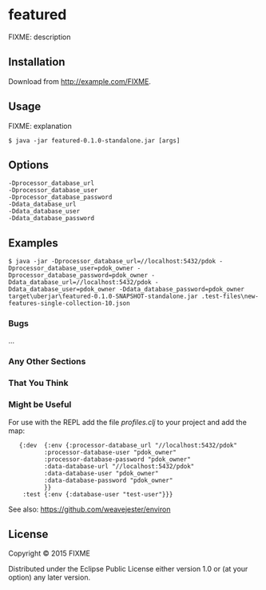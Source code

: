 # featured

FIXME: description

## Installation

Download from http://example.com/FIXME.

## Usage

FIXME: explanation

    $ java -jar featured-0.1.0-standalone.jar [args]

## Options

    -Dprocessor_database_url
    -Dprocessor_database_user
    -Dprocessor_database_password
    -Ddata_database_url
    -Ddata_database_user
    -Ddata_database_password

## Examples

    $ java -jar -Dprocessor_database_url=//localhost:5432/pdok -Dprocessor_database_user=pdok_owner -Dprocessor_database_password=pdok_owner -Ddata_database_url=//localhost:5432/pdok -Ddata_database_user=pdok_owner -Ddata_database_password=pdok_owner target\uberjar\featured-0.1.0-SNAPSHOT-standalone.jar .test-files\new-features-single-collection-10.json
### Bugs

...

### Any Other Sections
### That You Think
### Might be Useful

For use with the REPL add the file _profiles.clj_ to your project and add the map:

       {:dev  {:env {:processor-database_url "//localhost:5432/pdok"
              :processor-database-user "pdok_owner"
              :processor-database-password "pdok_owner"
              :data-database-url "//localhost:5432/pdok"
              :data-database-user "pdok_owner"
              :data-database-password "pdok_owner"
              }}
        :test {:env {:database-user "test-user"}}}

See also: https://github.com/weavejester/environ        

## License

Copyright © 2015 FIXME

Distributed under the Eclipse Public License either version 1.0 or (at
your option) any later version.
